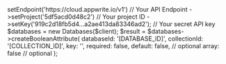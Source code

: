 <?php

use Appwrite\Client;
use Appwrite\Services\Databases;

$client = (new Client())
    ->setEndpoint('https://cloud.appwrite.io/v1') // Your API Endpoint
    ->setProject('5df5acd0d48c2') // Your project ID
    ->setKey('919c2d18fb5d4...a2ae413da83346ad2'); // Your secret API key

$databases = new Databases($client);

$result = $databases->createBooleanAttribute(
    databaseId: '[DATABASE_ID]',
    collectionId: '[COLLECTION_ID]',
    key: '',
    required: false,
    default: false, // optional
    array: false // optional
);